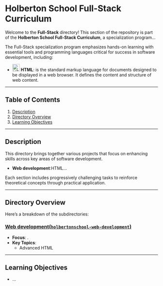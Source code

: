 # Holberton School Full-Stack Curriculum

Welcome to the **Full-Stack** directory! This section of the repository is part of the **Holberton School Full-Stack Curriculum**, a specialization program...

The Full-Stack specialization program emphasizes hands-on learning with essential tools and programming languages critical for success in software development, including:

- <img src="https://upload.wikimedia.org/wikipedia/commons/6/61/HTML5_logo_and_wordmark.svg" alt="HTML" height="24"/> **HTML**: is the standard markup language for documents designed to be displayed in a web browser. It defines the content and structure of web content.

---

## Table of Contents

1. [Description](#description)
2. [Directory Overview](#directory-overview)
3. [Learning Objectives](#learning-objectives)

---

## Description

This directory brings together various projects that focus on enhancing skills across key areas of software development.

- **Web development**:HTML...

Each section includes progressively challenging tasks to reinforce theoretical concepts through practical application.

---

## Directory Overview

Here’s a breakdown of the subdirectories:

### [Web development(`holbertonschool-web-development`)](./holbertonschool-web-development)

- **Focus**: .
- **Key Topics**:
  - Advanced HTML

---

## Learning Objectives

- ...
